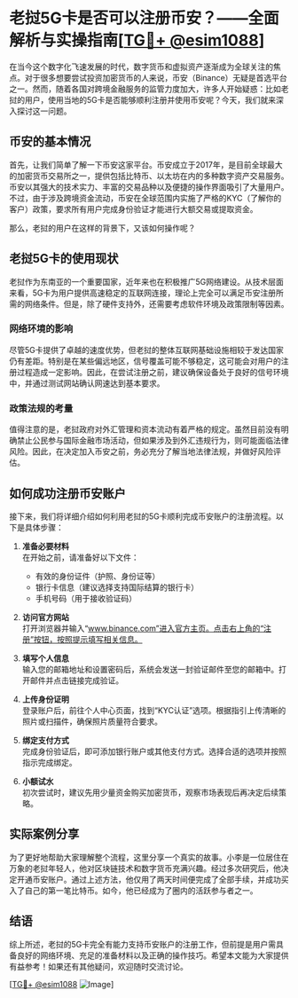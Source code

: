 # 老挝5G卡是否可以注册币安？——全面解析与实操指南[[TG💪+ @esim1088](https://t.me/s/esim1088)]

在当今这个数字化飞速发展的时代，数字货币和虚拟资产逐渐成为全球关注的焦点。对于很多想要尝试投资加密货币的人来说，币安（Binance）无疑是首选平台之一。然而，随着各国对跨境金融服务的监管力度加大，许多人开始疑惑：比如老挝的用户，使用当地的5G卡是否能够顺利注册并使用币安呢？今天，我们就来深入探讨这一问题。

## 币安的基本情况

首先，让我们简单了解一下币安这家平台。币安成立于2017年，是目前全球最大的加密货币交易所之一，提供包括比特币、以太坊在内的多种数字资产交易服务。币安以其强大的技术实力、丰富的交易品种以及便捷的操作界面吸引了大量用户。不过，由于涉及跨境资金流动，币安在全球范围内实施了严格的KYC（了解你的客户）政策，要求所有用户完成身份验证才能进行大额交易或提取资金。

那么，老挝的用户在这样的背景下，又该如何操作呢？

## 老挝5G卡的使用现状

老挝作为东南亚的一个重要国家，近年来也在积极推广5G网络建设。从技术层面来看，5G卡为用户提供高速稳定的互联网连接，理论上完全可以满足币安注册所需的网络条件。但是，除了硬件支持外，还需要考虑软件环境及政策限制等因素。

### 网络环境的影响

尽管5G卡提供了卓越的速度优势，但老挝的整体互联网基础设施相较于发达国家仍有差距。特别是在某些偏远地区，信号覆盖可能不够稳定，这可能会对用户的注册过程造成一定影响。因此，在尝试注册之前，建议确保设备处于良好的信号环境中，并通过测试网站确认网速达到基本要求。

### 政策法规的考量

值得注意的是，老挝政府对外汇管理和资本流动有着严格的规定。虽然目前没有明确禁止公民参与国际金融市场活动，但如果涉及到外汇违规行为，则可能面临法律风险。因此，在决定加入币安之前，务必充分了解当地法律法规，并做好风险评估。

## 如何成功注册币安账户

接下来，我们将详细介绍如何利用老挝的5G卡顺利完成币安账户的注册流程。以下是具体步骤：

1. **准备必要材料**  
   在开始之前，请准备好以下文件：
   - 有效的身份证件（护照、身份证等）
   - 银行卡信息（建议选择支持国际结算的银行卡）
   - 手机号码（用于接收验证码）

2. **访问官方网站**  
   打开浏览器并输入“www.binance.com”进入官方主页。点击右上角的“注册”按钮，按照提示填写相关信息。

3. **填写个人信息**  
   输入您的邮箱地址和设置密码后，系统会发送一封验证邮件至您的邮箱中。打开邮件并点击链接完成验证。

4. **上传身份证明**  
   登录账户后，前往个人中心页面，找到“KYC认证”选项。根据指引上传清晰的照片或扫描件，确保照片质量符合要求。

5. **绑定支付方式**  
   完成身份验证后，即可添加银行账户或其他支付方式。选择合适的选项并按照指示完成绑定。

6. **小额试水**  
   初次尝试时，建议先用少量资金购买加密货币，观察市场表现后再决定后续策略。

## 实际案例分享

为了更好地帮助大家理解整个流程，这里分享一个真实的故事。小李是一位居住在万象的老挝年轻人，他对区块链技术和数字货币充满兴趣。经过多次研究后，他决定开通币安账户。通过上述方法，他仅用了两天时间便完成了全部手续，并成功买入了自己的第一笔比特币。如今，他已经成为了圈内的活跃参与者之一。

## 结语

综上所述，老挝的5G卡完全有能力支持币安账户的注册工作，但前提是用户需具备良好的网络环境、充足的准备材料以及正确的操作技巧。希望本文能为大家提供有益参考！如果还有其他疑问，欢迎随时交流讨论。

[[TG💪+ @esim1088](https://t.me/s/esim1088) ![Image](https://i.postimg.cc/4NQfJmqS/Snipaste-2025-05-13-00-14-12.png)]